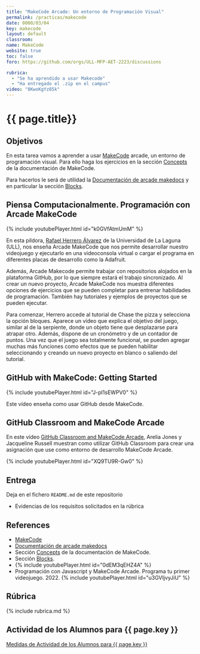 ```yaml
---
title: "MakeCode Arcade: Un entorno de Programación Visual"
permalink: /practicas/makecode
date: 0000/03/04
key: makecode
layout: default
classroom: 
name: MakeCode
website: true
toc: false
foro: https://github.com/orgs/ULL-MFP-AET-2223/discussions

rubrica:
  - "Se ha aprendido a usar Makecode"
  - "Ha entregado el .zip en el campus"
video: "8KwoKgYz85k"
---
```



# {{ page.title}}

## Objetivos

En esta tarea vamos a aprender a usar [MakeCode](https://arcade.makecode.com/) arcade, un entorno de programación visual.
Para ello haga los ejercicios en la sección [Concepts](https://arcade.makecode.com/concepts) de la documentación de MakeCode.

Para hacerlos le será de utilidad la [Documentación de arcade makedocs](https://arcade.makecode.com/docs) y en particular la sección [Blocks](https://arcade.makecode.com/blocks).

## Piensa Computacionalmente. Programación con Arcade MakeCode

{% include youtubePlayer.html id="k0GVfAtmUmM" %}

En esta píldora, [Rafael Herrero Álvarez](https://rafaherrero.github.io/) de la Universidad de La Laguna (ULL), nos enseña Arcade MakeCode que nos permite desarrollar nuestro videojuego y ejecutarlo en una videoconsola virtual o cargar el programa en diferentes placas de desarrollo como la Adafruit. 

Además, Arcade Makecode permite trabajar con repositorios alojados en la plataforma GitHub, por lo que siempre estará el trabajo sincronizado. Al crear un nuevo proyecto, Arcade MakeCode nos muestra diferentes opciones de ejercicios que se pueden completar para entrenar habilidades de programación. También hay tutoriales y ejemplos de proyectos que se pueden ejecutar. 

Para comenzar, Herrero accede al tutorial de Chase the pizza y selecciona la opción bloques. Aparece un vídeo que explica el objetivo del juego, similar al de la serpiente, donde un objeto tiene que desplazarse para atrapar otro. Además, dispone de un cronómetro y de un contador de puntos. Una vez que el juego sea totalmente funcional, se pueden agregar muchas más funciones como efectos que se pueden habilitar seleccionando y creando un nuevo proyecto en blanco o saliendo del tutorial. 


## GitHub with MakeCode: Getting Started

{% include youtubePlayer.html id="J-pI1sEWPV0" %}

Este vídeo enseña como usar GitHub desde MakeCode.

## GitHub Classroom and MakeCode Arcade

En este vídeo [GitHub Classroom and MakeCode Arcade](https://youtu.be/XQ9TU9R-Gw0?si=VW7sp02TPk2mR2mK), Arelia Jones y Jacqueline Russell muestran como utilizar GitHub Classroom para crear una asignación que use como entorno de desarrollo MakeCode Arcade.

{% include youtubePlayer.html id="XQ9TU9R-Gw0" %}

## Entrega

Deja en el fichero `README.md` de este repositorio 

* Evidencias de los requisitos solicitados en la rúbrica 

## References

* [MakeCode](https://arcade.makecode.com/)
* [Documentación de arcade makedocs](https://arcade.makecode.com/docs)
* Sección [Concepts](https://arcade.makecode.com/concepts) de la documentación de MakeCode.
* Sección [Blocks](https://arcade.makecode.com/blocks).
* {% include youtubePlayer.html id="0dEM3qEHZ4A" %}
* Programación con Javascript y MakeCode Arcade. Programa tu primer videojuego. 2022. 
{% include youtubePlayer.html id="u3GVIjvyJiU" %}


## Rúbrica

{% include rubrica.md %}

## Actividad de los Alumnos para {{ page.key }}

<a href="{{ site.baseurl }}/assets/tareas/{{ page.key }}/activity.html" target="_blank">Medidas de Actividad de los Alumnos para {{ page.key }}</a>
